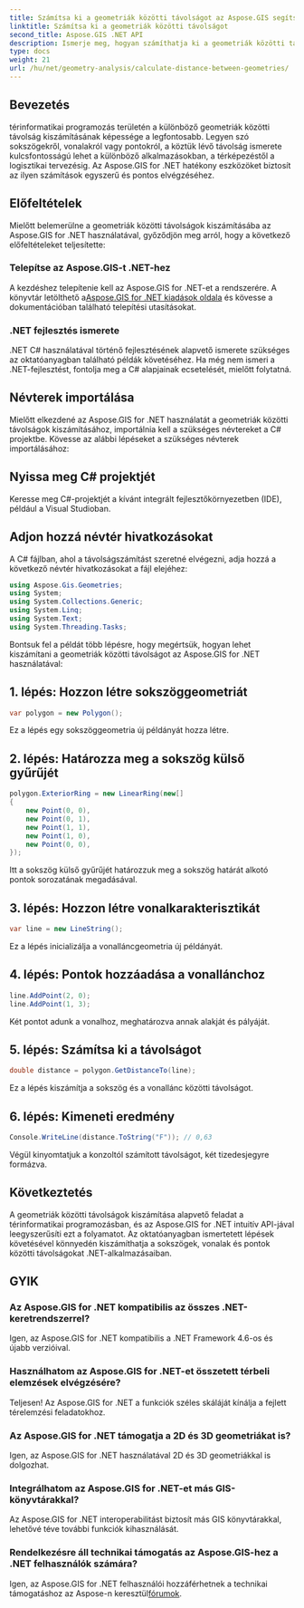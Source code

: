 ```yaml
---
title: Számítsa ki a geometriák közötti távolságot az Aspose.GIS segítségével
linktitle: Számítsa ki a geometriák közötti távolságot
second_title: Aspose.GIS .NET API
description: Ismerje meg, hogyan számíthatja ki a geometriák közötti távolságokat .NET-ben az Aspose.GIS segítségével. Útmutató lépésről lépésre kódpéldákkal. Javítsa térinformatikai alkalmazásait.
type: docs
weight: 21
url: /hu/net/geometry-analysis/calculate-distance-between-geometries/
---
```

## Bevezetés
térinformatikai programozás területén a különböző geometriák közötti távolság kiszámításának képessége a legfontosabb. Legyen szó sokszögekről, vonalakról vagy pontokról, a köztük lévő távolság ismerete kulcsfontosságú lehet a különböző alkalmazásokban, a térképezéstől a logisztikai tervezésig. Az Aspose.GIS for .NET hatékony eszközöket biztosít az ilyen számítások egyszerű és pontos elvégzéséhez.
## Előfeltételek
Mielőtt belemerülne a geometriák közötti távolságok kiszámításába az Aspose.GIS for .NET használatával, győződjön meg arról, hogy a következő előfeltételeket teljesítette:
### Telepítse az Aspose.GIS-t .NET-hez
 A kezdéshez telepítenie kell az Aspose.GIS for .NET-et a rendszerére. A könyvtár letölthető a[Aspose.GIS for .NET kiadások oldala](https://releases.aspose.com/gis/net/) és kövesse a dokumentációban található telepítési utasításokat.
### .NET fejlesztés ismerete
.NET C# használatával történő fejlesztésének alapvető ismerete szükséges az oktatóanyagban található példák követéséhez. Ha még nem ismeri a .NET-fejlesztést, fontolja meg a C# alapjainak ecsetelését, mielőtt folytatná.

## Névterek importálása
Mielőtt elkezdené az Aspose.GIS for .NET használatát a geometriák közötti távolságok kiszámításához, importálnia kell a szükséges névtereket a C# projektbe. Kövesse az alábbi lépéseket a szükséges névterek importálásához:
## Nyissa meg C# projektjét
Keresse meg C#-projektjét a kívánt integrált fejlesztőkörnyezetben (IDE), például a Visual Studioban.
## Adjon hozzá névtér hivatkozásokat
A C# fájlban, ahol a távolságszámítást szeretné elvégezni, adja hozzá a következő névtér hivatkozásokat a fájl elejéhez:
```csharp
using Aspose.Gis.Geometries;
using System;
using System.Collections.Generic;
using System.Linq;
using System.Text;
using System.Threading.Tasks;
```

Bontsuk fel a példát több lépésre, hogy megértsük, hogyan lehet kiszámítani a geometriák közötti távolságot az Aspose.GIS for .NET használatával:
## 1. lépés: Hozzon létre sokszöggeometriát
```csharp
var polygon = new Polygon();
```
Ez a lépés egy sokszöggeometria új példányát hozza létre.
## 2. lépés: Határozza meg a sokszög külső gyűrűjét
```csharp
polygon.ExteriorRing = new LinearRing(new[]
{
    new Point(0, 0),
    new Point(0, 1),
    new Point(1, 1),
    new Point(1, 0),
    new Point(0, 0),
});
```
Itt a sokszög külső gyűrűjét határozzuk meg a sokszög határát alkotó pontok sorozatának megadásával.
## 3. lépés: Hozzon létre vonalkarakterisztikát
```csharp
var line = new LineString();
```
Ez a lépés inicializálja a vonalláncgeometria új példányát.
## 4. lépés: Pontok hozzáadása a vonallánchoz
```csharp
line.AddPoint(2, 0);
line.AddPoint(1, 3);
```
Két pontot adunk a vonalhoz, meghatározva annak alakját és pályáját.
## 5. lépés: Számítsa ki a távolságot
```csharp
double distance = polygon.GetDistanceTo(line);
```
Ez a lépés kiszámítja a sokszög és a vonallánc közötti távolságot.
## 6. lépés: Kimeneti eredmény
```csharp
Console.WriteLine(distance.ToString("F")); // 0,63
```
Végül kinyomtatjuk a konzoltól számított távolságot, két tizedesjegyre formázva.

## Következtetés
A geometriák közötti távolságok kiszámítása alapvető feladat a térinformatikai programozásban, és az Aspose.GIS for .NET intuitív API-jával leegyszerűsíti ezt a folyamatot. Az oktatóanyagban ismertetett lépések követésével könnyedén kiszámíthatja a sokszögek, vonalak és pontok közötti távolságokat .NET-alkalmazásaiban.
## GYIK
### Az Aspose.GIS for .NET kompatibilis az összes .NET-keretrendszerrel?
Igen, az Aspose.GIS for .NET kompatibilis a .NET Framework 4.6-os és újabb verzióival.
### Használhatom az Aspose.GIS for .NET-et összetett térbeli elemzések elvégzésére?
Teljesen! Az Aspose.GIS for .NET a funkciók széles skáláját kínálja a fejlett térelemzési feladatokhoz.
### Az Aspose.GIS for .NET támogatja a 2D és 3D geometriákat is?
Igen, az Aspose.GIS for .NET használatával 2D és 3D geometriákkal is dolgozhat.
### Integrálhatom az Aspose.GIS for .NET-et más GIS-könyvtárakkal?
Az Aspose.GIS for .NET interoperabilitást biztosít más GIS könyvtárakkal, lehetővé téve további funkciók kihasználását.
### Rendelkezésre áll technikai támogatás az Aspose.GIS-hez a .NET felhasználók számára?
 Igen, az Aspose.GIS for .NET felhasználói hozzáférhetnek a technikai támogatáshoz az Aspose-n keresztül[fórumok](https://forum.aspose.com/c/gis/33).